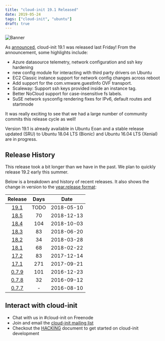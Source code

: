 ```yaml
---
title: "cloud-init 19.1 Released"
date: 2019-05-24
tags: ["cloud-init", "ubuntu"]
draft: true
---
```


![Banner](/img/cloud-init/cloud-init.png#center)

As [announced](TODO),
cloud-init 19.1 was released last Friday! From the announcement, some
highlights include:

- Azure datasource telemetry, network configuration and ssh key hardening
- new config module for interacting with third party drivers on Ubuntu
- EC2 Classic instance support for network config changes across reboot
- Add support for the com.vmware.guestInfo OVF transport.
- Scaleway: Support ssh keys provided inside an instance tag.
- Better NoCloud support for case-insensitive fs labels.
- SuSE network sysconfig rendering fixes for IPv6, default routes and startmode

It was really exciting to see that we had a large number of community
commits this release cycle as well!

Version 19.1 is already available in Ubuntu Eoan and a stable release
updated (SRU) to Ubuntu 18.04 LTS (Bionic) and Ubuntu 16.04 LTS
(Xenial) are in progress.

## Release History

This release took a bit longer than we have in the past. We plan to
quickly release 19.2 early this summer.

Below is a breakdown and history of recent releases. It also shows the change in version to the [year.release format](https://lists.launchpad.net/cloud-init/msg00097.html):

| Release | Days | Date |
|:-------:|:----:|:----:|
[19.1](TODO) | TODO | 2018-05-10
[18.5](https://lists.launchpad.net/cloud-init/msg00180.html) | 70 | 2018-12-13
[18.4](https://lists.launchpad.net/cloud-init/msg00180.html) | 104 | 2018-10-03
[18.3](https://lists.launchpad.net/cloud-init/msg00164.html) | 83  | 2018-06-20
[18.2](https://lists.launchpad.net/cloud-init/msg00145.html) | 34  | 2018-03-28
[18.1](https://lists.launchpad.net/cloud-init/msg00144.html) | 68  | 2018-02-22
[17.2](https://lists.launchpad.net/cloud-init/msg00117.html) | 83  | 2017-12-14
[17.1](https://lists.launchpad.net/cloud-init/msg00106.html) | 271  | 2017-09-21
[0.7.9](https://lists.launchpad.net/cloud-init/msg00057.html) | 101  |  2016-12-23
[0.7.8](https://lists.launchpad.net/cloud-init/msg00043.html) | 32  | 2016-09-12
[0.7.7](https://lists.launchpad.net/cloud-init/msg00041.html) | - | 2016-08-10

## Interact with cloud-init

- Chat with us in #cloud-init on Freenode
- Join and email the [cloud-init mailing list](https://launchpad.net/~cloud-init)
- Checkout the [HACKING](TODO) document to get started on cloud-init development
